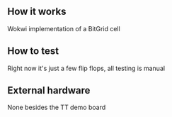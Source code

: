 <!---

This file is used to generate your project datasheet. Please fill in the information below and delete any unused
sections.

You can also include images in this folder and reference them in the markdown. Each image must be less than
512 kb in size, and the combined size of all images must be less than 1 MB.
-->

## How it works

Wokwi implementation of a BitGrid cell

## How to test

Right now it's just a few flip flops, all testing is manual

## External hardware

None besides the TT demo board
